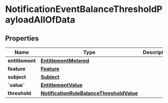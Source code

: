 
# NotificationEventBalanceThresholdPayloadAllOfData

## Properties
| Name | Type | Description | Notes |
| ------------ | ------------- | ------------- | ------------- |
| **entitlement** | [**EntitlementMetered**](EntitlementMetered.md) |  |  |
| **feature** | [**Feature**](Feature.md) |  |  |
| **subject** | [**Subject**](Subject.md) |  |  |
| **&#x60;value&#x60;** | [**EntitlementValue**](EntitlementValue.md) |  |  |
| **threshold** | [**NotificationRuleBalanceThresholdValue**](NotificationRuleBalanceThresholdValue.md) |  |  |



